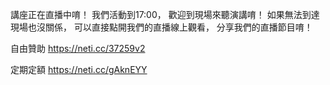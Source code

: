 ---
---
講座正在直播中唷！
我們活動到17:00，
歡迎到現場來聽演講唷！
如果無法到達現場也沒關係，
可以直接點開我們的直播線上觀看，
分享我們的直播節目唷！

自由贊助
https://neti.cc/37259v2

定期定額
https://neti.cc/gAknEYY